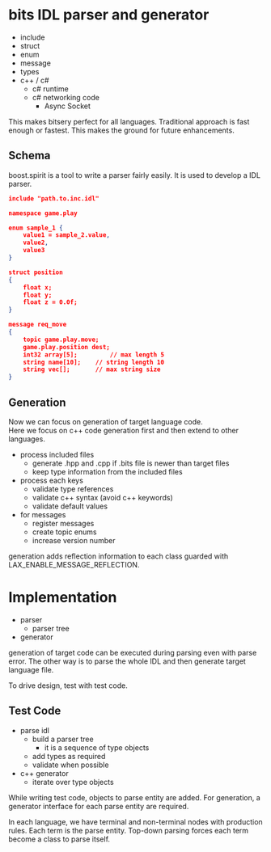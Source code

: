 # bits IDL parser and generator 

- include 
- struct 
- enum 
- message
- types 
- c++ / c# 
  - c# runtime 
  - c# networking code 
    - Async Socket 

This makes bitsery perfect for all languages. 
Traditional approach is fast enough or fastest. 
This makes the ground for future enhancements. 

## Schema 

boost.spirit is a tool to write a parser fairly easily. It is used to develop a IDL parser.

```json
include "path.to.inc.idl"

namespace game.play

enum sample_1 {
    value1 = sample_2.value,
    value2, 
    value3
}

struct position 
{
    float x; 
    float y; 
    float z = 0.0f;
}

message req_move 
{
    topic game.play.move;
    game.play.position dest; 
    int32 array[5];  		// max length 5
    string name[10];	// string length 10
    string vec[];  		// max string size
}
```



## Generation 

Now we can focus on generation of target language code.  
Here we focus on c++ code generation first and then extend to other languages. 

- process included files 
  - generate .hpp and .cpp if .bits file is newer than target files 
  - keep type information from the included files
- process each keys 
  - validate type references 
  - validate c++ syntax (avoid c++ keywords)
  - validate default values
- for messages
  - register messages 
  - create topic enums 
  - increase version number

generation adds reflection information to each class guarded 
with LAX_ENABLE_MESSAGE_REFLECTION. 

# Implementation 

- parser 
  - parser tree
- generator

generation of target code can be executed during parsing even with parse error.  The other way is to parse the whole IDL and then generate target language file. 

To drive design, test with test code. 



## Test Code 

- parse idl
  - build a parser tree 
    - it is a sequence of type objects 
  - add types as required 
  - validate when possible 
- c++ generator
  - iterate over type objects 




While writing test code, objects to parse entity are added. For generation, a generator interface for each parse entity are required. 

In each language, we have terminal and non-terminal nodes with production rules. Each term is the parse entity. Top-down parsing forces each term become a class to parse itself. 






